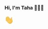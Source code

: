 ### Hi, I'm Taha 👋👨‍💻 

<img src="https://raw.githubusercontent.com/ABSphreak/ABSphreak/master/gifs/Hi.gif" width="30px">

<!--
**tahacaltekin/tahacaltekin** is a ✨ _special_ ✨ repository because its `README.md` (this file) appears on your GitHub profile.

Here are some ideas to get you started:

- 🔭 I’m currently working on ...
- 🌱 I’m currently learning ...
- 👯 I’m looking to collaborate on ...
- 🤔 I’m looking for help with ...
- 💬 Ask me about ...
- 📫 How to reach me: ...
- 😄 Pronouns: ...
- ⚡ Fun fact: ...
-->
